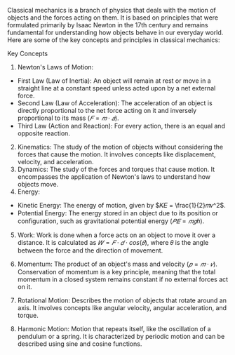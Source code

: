 Classical mechanics is a branch of physics that deals with the motion of objects and the forces acting on them. It is based on principles that were formulated primarily by Isaac Newton in the 17th century and remains fundamental for understanding how objects behave in our everyday world. Here are some of the key concepts and principles in classical mechanics:

Key Concepts
1. Newton's Laws of Motion:
- First Law (Law of Inertia): An object will remain at rest or move in a straight line at 
  a constant speed unless acted upon by a net external force.
- Second Law (Law of Acceleration): The acceleration of an object is directly proportional 
  to the net force acting on it and inversely proportional to its mass ($𝐹=𝑚⋅𝑎$).
- Third Law (Action and Reaction): For every action, there is an equal and opposite 
  reaction.
2. Kinematics: The study of the motion of objects without considering the forces that 
  cause the motion. It involves concepts like displacement, velocity, and acceleration.
3. Dynamics: The study of the forces and torques that cause motion. It encompasses the 
   application of Newton's laws to understand how objects move.
4. Energy:
- Kinetic Energy: The energy of motion, given by $𝐾𝐸 = \frac{1}{2}𝑚𝑣^2$.
- Potential Energy: The energy stored in an object due to its position or configuration, 
  such as gravitational potential energy ($𝑃𝐸=𝑚𝑔ℎ$).

5. Work: Work is done when a force acts on an object to move it over a distance. It is 
   calculated as $𝑊=𝐹⋅𝑑⋅cos(𝜃)$, where 𝜃 is the angle between the force and the direction
   of movement.

7. Momentum: The product of an object's mass and velocity ($𝑝=𝑚⋅𝑣$). Conservation of momentum is a key principle, meaning that the total momentum in a closed 
system remains constant if no external forces act on it.

8. Rotational Motion: Describes the motion of objects that rotate around an axis. It involves concepts like angular velocity, angular acceleration, and torque.

9. Harmonic Motion: Motion that repeats itself, like the oscillation of a pendulum or a 
   spring. It is characterized by periodic motion and can be described using sine and 
   cosine functions.
